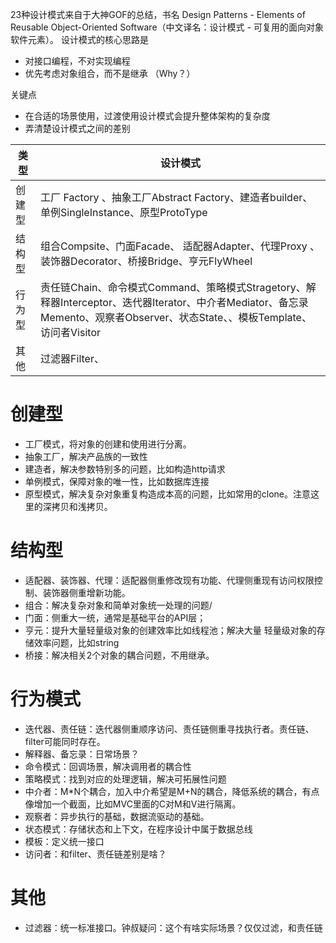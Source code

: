 23种设计模式来自于大神GOF的总结，书名 Design Patterns - Elements of Reusable Object-Oriented Software（中文译名：设计模式 - 可复用的面向对象软件元素）。
设计模式的核心思路是
* 对接口编程，不对实现编程
* 优先考虑对象组合，而不是继承 （Why？）

关键点
* 在合适的场景使用，过渡使用设计模式会提升整体架构的复杂度
* 弄清楚设计模式之间的差别


| 类型 | 设计模式 |
| - | - |
| 创建型 | 工厂 Factory 、抽象工厂Abstract Factory、建造者builder、单例SingleInstance、原型ProtoType | 
| 结构型 | 组合Compsite、门面Facade、 适配器Adapter、代理Proxy 、装饰器Decorator、桥接Bridge、亨元FlyWheel | 
| 行为型 | 责任链Chain、命令模式Command、策略模式Stragetory、解释器Interceptor、迭代器Iterator、中介者Mediator、备忘录Memento、观察者Observer、状态State、、模板Template、访问者Visitor |
| 其他 | 过滤器Filter、 |

# 创建型

- 工厂模式，将对象的创建和使用进行分离。
- 抽象工厂，解决产品族的一致性
- 建造者，解决参数特别多的问题，比如构造http请求
- 单例模式，保障对象的唯一性，比如数据库连接
- 原型模式，解决复杂对象重复构造成本高的问题，比如常用的clone。注意这里的深拷贝和浅拷贝。

# 结构型

- 适配器、装饰器、代理：适配器侧重修改现有功能、代理侧重现有访问权限控制、装饰器侧重增新功能。
- 组合：解决复杂对象和简单对象统一处理的问题/
- 门面：侧重大一统，通常是基础平台的API层；
- 亨元：提升大量轻量级对象的创建效率比如线程池；解决大量 轻量级对象的存储效率问题，比如string
- 桥接：解决相关2个对象的耦合问题，不用继承。

# 行为模式
- 迭代器、责任链：迭代器侧重顺序访问、责任链侧重寻找执行者。责任链、filter可能同时存在。
- 解释器、备忘录：日常场景？
- 命令模式：回调场景，解决调用者的耦合性
- 策略模式：找到对应的处理逻辑，解决可拓展性问题
- 中介者：M*N个耦合，加入中介希望是M+N的耦合，降低系统的耦合，有点像增加一个截面，比如MVC里面的C对M和V进行隔离。
- 观察者：异步执行的基础，数据流驱动的基础。
- 状态模式：存储状态和上下文，在程序设计中属于数据总线
- 模板：定义统一接口
- 访问者：和filter、责任链差别是啥？

# 其他

- 过滤器：统一标准接口。钟叔疑问：这个有啥实际场景？仅仅过滤，和责任链
